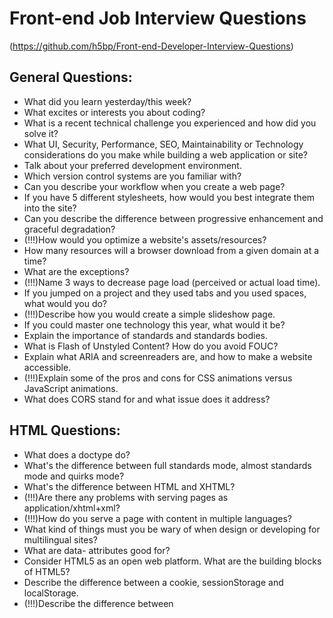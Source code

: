 # Front-end Job Interview Questions
(https://github.com/h5bp/Front-end-Developer-Interview-Questions)

## General Questions:

- What did you learn yesterday/this week?
- What excites or interests you about coding?
- What is a recent technical challenge you experienced and how did you solve it?
- What UI, Security, Performance, SEO, Maintainability or Technology considerations do you make while building a web application or site?
- Talk about your preferred development environment.
- Which version control systems are you familiar with?
- Can you describe your workflow when you create a web page?
- If you have 5 different stylesheets, how would you best integrate them into the site?
- Can you describe the difference between progressive enhancement and graceful degradation?
- (!!!)How would you optimize a website's assets/resources?
- How many resources will a browser download from a given domain at a time?
- What are the exceptions?
- (!!!)Name 3 ways to decrease page load (perceived or actual load time).
- If you jumped on a project and they used tabs and you used spaces, what would you do?
- (!!!)Describe how you would create a simple slideshow page.
- If you could master one technology this year, what would it be?
- Explain the importance of standards and standards bodies.
- What is Flash of Unstyled Content? How do you avoid FOUC?
- Explain what ARIA and screenreaders are, and how to make a website accessible.
- (!!!)Explain some of the pros and cons for CSS animations versus JavaScript animations.
- What does CORS stand for and what issue does it address?

## HTML Questions:

- What does a doctype do?
- What's the difference between full standards mode, almost standards mode and quirks mode?
- What's the difference between HTML and XHTML?
- (!!!)Are there any problems with serving pages as application/xhtml+xml?
- (!!!)How do you serve a page with content in multiple languages?
- What kind of things must you be wary of when design or developing for multilingual sites?
- What are data- attributes good for?
- Consider HTML5 as an open web platform. What are the building blocks of HTML5?
- Describe the difference between a cookie, sessionStorage and localStorage.
- (!!!)Describe the difference between <script>, <script async> and <script defer>.
- (!!!)Why is it generally a good idea to position CSS <link>s between <head></head> and JS <script>s just before </body>? Do you know any exceptions?
- (!!!)What is progressive rendering?
- Have you used different HTML templating languages before?

## CSS Questions:

- What is the difference between classes and IDs in CSS?
- (!!!)What's the difference between "resetting" and "normalizing" CSS? Which would you choose, and why?
- Describe Floats and how they work.
- (!!!)Describe z-index and how stacking context is formed.
- (!!!)Describe BFC(Block Formatting Context) and how it works.
- What are the various clearing techniques and which is appropriate for what context?
- Explain CSS sprites, and how you would implement them on a page or site.
- (!!!)What are your favourite image replacement techniques and which do you use when?
- (!!!)How would you approach fixing browser-specific styling issues?
- How do you serve your pages for feature-constrained browsers?
- What techniques/processes do you use?
- What are the different ways to visually hide content (and make it available only for screen readers)?
- (!!!)Have you ever used a grid system, and if so, what do you prefer?
- Have you used or implemented media queries or mobile specific layouts/CSS?
- Are you familiar with styling SVG?
- (!!!)How do you optimize your webpages for print?
- What are some of the "gotchas" for writing efficient CSS?
- (!!!)What are the advantages/disadvantages of using CSS preprocessors?
- Describe what you like and dislike about the CSS preprocessors you have used.
- How would you implement a web design comp that uses non-standard fonts?
- (!!!)Explain how a browser determines what elements match a CSS selector.
- Describe pseudo-elements and discuss what they are used for.
- Explain your understanding of the box model and how you would tell the browser in CSS to render your layout in different box models.
- What does * { box-sizing: border-box; } do? What are its advantages?
- List as many values for the display property that you can remember.
- What's the difference between inline and inline-block?
- What's the difference between a relative, fixed, absolute and statically positioned element?
- (!!!)The 'C' in CSS stands for Cascading. How is priority determined in assigning styles (a few examples)? How can you use this system to your advantage?
- What existing CSS frameworks have you used locally, or in production? How would you change/improve them?
- Have you played around with the new CSS Flexbox or Grid specs?
- How is responsive design different from adaptive design?
- Have you ever worked with retina graphics? If so, when and what techniques did you use?
- (!!!)Is there any reason you'd want to use translate() instead of absolute positioning, or vice-versa? And why?

## JS Questions:

- Explain event delegation
- Explain how this works in JavaScript
- Explain how prototypal inheritance works
- What do you think of AMD vs CommonJS?
- Explain why the following doesn't work as an IIFE: function foo(){ }();.
- What needs to be changed to properly make it an IIFE?
- What's the difference between a variable that is: null, undefined or undeclared?
- How would you go about checking for any of these states?
- What is a closure, and how/why would you use one?
- What's a typical use case for anonymous functions?
- How do you organize your code? (module pattern, classical inheritance?)
- What's the difference between host objects and native objects?
- Difference between: function Person(){}, var person = Person(), and var person = new Person()?
- What's the difference between .call and .apply?
- Explain Function.prototype.bind.
- When would you use document.write()?
- What's the difference between feature detection, feature inference, and using the UA string?
- Explain Ajax in as much detail as possible.
- What are the advantages and disadvantages of using Ajax?
- Explain how JSONP works (and how it's not really Ajax).
- Have you ever used JavaScript templating?
- If so, what libraries have you used?
- Explain "hoisting".
- Describe event bubbling.
- What's the difference between an "attribute" and a "property"?
- Why is extending built-in JavaScript objects not a good idea?
- Difference between document load event and document DOMContentLoaded event?
- What is the difference between == and ===?
- Explain the same-origin policy with regards to JavaScript.
- Make this work:duplicate([1,2,3,4,5]); // [1,2,3,4,5,1,2,3,4,5]
- Why is it called a Ternary expression, what does the word "Ternary" indicate?
- What is "use strict";? what are the advantages and disadvantages to using it?
- Create a for loop that iterates up to 100 while outputting "fizz" at multiples of 3, "buzz" at multiples of 5 and "fizzbuzz" at multiples of 3 and 5
- Why is it, in general, a good idea to leave the global scope of a website as-is and never touch it?
- Why would you use something like the load event? Does this event have disadvantages? Do you know any alternatives, and why would you use those?
- Explain what a single page app is and how to make one SEO-friendly.
- What is the extent of your experience with Promises and/or their polyfills?
- What are the pros and cons of using Promises instead of callbacks?
- What are some of the advantages/disadvantages of writing JavaScript code in a language that compiles to JavaScript?
- What tools and techniques do you use debugging JavaScript code?
- What language constructions do you use for iterating over object properties and array items?
- Explain the difference between mutable and immutable objects.
- What is an example of an immutable object in JavaScript?
- What are the pros and cons of immutability?
- How can you achieve immutability in your own code?
- Explain the difference between synchronous and asynchronous functions.
- What is event loop?
- What is the difference between call stack and task queue?
- Explain the differences on the usage of foo between function foo() {} and var foo = function() {}


## Testing Questions:

- What are some advantages/disadvantages to testing your code?
- What tools would you use to test your code's functionality?
- What is the difference between a unit test and a functional/integration test?
- What is the purpose of a code style linting tool?

## Performance Questions:

- What tools would you use to find a performance bug in your code?
- What are some ways you may improve your website's scrolling performance?
- Explain the difference between layout, painting and compositing.

## Network Questions:

- Traditionally, why has it been better to serve site assets from multiple domains?
- Do your best to describe the process from the time you type in a website's URL to it finishing loading on your screen.
- What are the differences between Long-Polling, Websockets and Server-Sent Events?
- Explain the following request and response headers:
```
    Diff. between Expires, Date, Age and If-Modified-...
    Do Not Track
    Cache-Control
    Transfer-Encoding
    ETag
    X-Frame-Options
``` 
- What are HTTP methods? List all HTTP methods that you know, and explain them.

## Coding Questions:

##### Question: What is the value of foo?

    var foo = 10 + '20';
    
##### Question: How would you make this work?

    add(2, 5); // 7
    add(2)(5); // 7

##### Question: What value is returned from the following statement?

    "i'm a lasagna hog".split("").reverse().join("");
    
##### Question: What is the value of window.foo?

    ( window.foo || ( window.foo = "bar" ) );
    
##### Question: What is the outcome of the two alerts below?

    var foo = "Hello";
    (function() {
      var bar = " World";
      alert(foo + bar);
    })();
    alert(foo + bar);

##### Question: What is the value of foo.length?

    var foo = [];
    foo.push(1);
    foo.push(2);

##### Question: What is the value of foo.x?

    var foo = {n: 1};
    var bar = foo;
    foo.x = foo = {n: 2};

##### Question: What does the following code print?

    console.log('one');
    setTimeout(function() {
      console.log('two');
    }, 0);
    console.log('three');

## Fun Questions:

- What's a cool project that you've recently worked on?
- What are some things you like about the developer tools you use?
- Who inspires you in the front-end community?
- Do you have any pet projects? What kind?
- What's your favorite feature of Internet Explorer?
- How do you like your coffee?